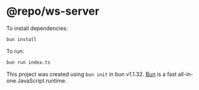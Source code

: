 # @repo/ws-server

To install dependencies:

```bash
bun install
```

To run:

```bash
bun run index.ts
```

This project was created using `bun init` in bun v1.1.32. [Bun](https://bun.sh) is a fast all-in-one JavaScript runtime.
